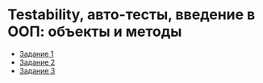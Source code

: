# Testability, авто-тесты, введение в ООП: объекты и методы

* [Задание 1](https://github.com/shvisor/java_4.1_BonusMilesService)
* [Задание 2](https://github.com/shvisor/java_4.2_BmiService)
* [Задание 3](https://github.com/shvisor/java_4.3_CreditPaymentService)
